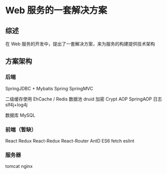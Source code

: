 # Web 服务的一套解决方案

## 综述
在 Web 服务的开发中，提出了一套解决方案，来为服务的构建提供技术架构

## 方案架构

### 后端

SpringJDBC + Mybatis 
Spring
SpringMVC

二级缓存使用 EhCache / Redis
数据池 druid
加密 Crypt
AOP SpringAOP
日志 slf4j+log4j

数据库 MySQL

### 前端（暂缺）

React
Redux
React-Redux
React-Router
AntD
ES6
fetch
eslint

### 服务器

tomcat
nginx








